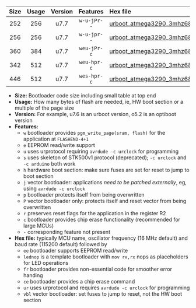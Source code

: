 |Size|Usage|Version|Features|Hex file|
|:-:|:-:|:-:|:-:|:--|
|252|256|u7.7|`w-u-jPr--`|[urboot_atmega3290_3mhz6864_19200bps_lednop_ur_vbl.hex](https://raw.githubusercontent.com/stefanrueger/urboot.hex/main/mcus/atmega3290/fcpu_3mhz6864/19200_bps/urboot_atmega3290_3mhz6864_19200bps_lednop_ur_vbl.hex)|
|256|256|u7.7|`w-u-jpr--`|[urboot_atmega3290_3mhz6864_19200bps_lednop_fr_ur_vbl.hex](https://raw.githubusercontent.com/stefanrueger/urboot.hex/main/mcus/atmega3290/fcpu_3mhz6864/19200_bps/urboot_atmega3290_3mhz6864_19200bps_lednop_fr_ur_vbl.hex)|
|360|384|u7.7|`weu-jPr-c`|[urboot_atmega3290_3mhz6864_19200bps_ee_lednop_fr_ce_ur_vbl.hex](https://raw.githubusercontent.com/stefanrueger/urboot.hex/main/mcus/atmega3290/fcpu_3mhz6864/19200_bps/urboot_atmega3290_3mhz6864_19200bps_ee_lednop_fr_ce_ur_vbl.hex)|
|342|512|u7.7|`weu-hpr-c`|[urboot_atmega3290_3mhz6864_19200bps_ee_lednop_fr_ce_ur.hex](https://raw.githubusercontent.com/stefanrueger/urboot.hex/main/mcus/atmega3290/fcpu_3mhz6864/19200_bps/urboot_atmega3290_3mhz6864_19200bps_ee_lednop_fr_ce_ur.hex)|
|446|512|u7.7|`wes-hpr-c`|[urboot_atmega3290_3mhz6864_19200bps_ee_lednop_fr_ce.hex](https://raw.githubusercontent.com/stefanrueger/urboot.hex/main/mcus/atmega3290/fcpu_3mhz6864/19200_bps/urboot_atmega3290_3mhz6864_19200bps_ee_lednop_fr_ce.hex)|

- **Size:** Bootloader code size including small table at top end
- **Usage:** How many bytes of flash are needed, ie, HW boot section or a multiple of the page size
- **Version:** For example, u7.6 is an urboot version, o5.2 is an optiboot version
- **Features:**
  + `w` bootloader provides `pgm_write_page(sram, flash)` for the application at `FLASHEND-4+1`
  + `e` EEPROM read/write support
  + `u` uses urprotocol requiring `avrdude -c urclock` for programming
  + `s` uses skeleton of STK500v1 protocol (deprecated); `-c urclock` and `-c arduino` both work
  + `h` hardware boot section: make sure fuses are set for reset to jump to boot section
  + `j` vector bootloader: applications *need to be patched externally*, eg, using `avrdude -c urclock`
  + `p` bootloader protects itself from being overwritten
  + `P` vector bootloader only: protects itself and reset vector from being overwritten
  + `r` preserves reset flags for the application in the register R2
  + `c` bootloader provides chip erase functionality (recommended for large MCUs)
  + `-` corresponding feature not present
- **Hex file:** typically MCU name, oscillator frequency (16 MHz default) and baud rate (115200 default) followed by
  + `ee` bootloader supports EEPROM read/write
  + `lednop` is a template bootloader with `mov rx,rx` nops as placeholders for LED operations
  + `fr` bootloader provides non-essential code for smoother error handing
  + `ce` bootloader provides a chip erase command
  + `ur` uses urprotocol and requires `avrdude -c urclock` for programming
  + `vbl` vector bootloader: set fuses to jump to reset, not the HW boot section
